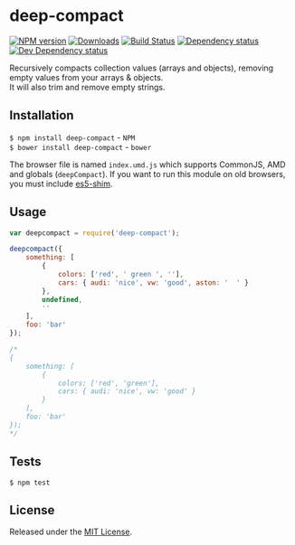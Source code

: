 # deep-compact

[![NPM version][npm-image]][npm-url] [![Downloads][downloads-image]][npm-url] [![Build Status][travis-image]][travis-url] [![Dependency status][david-dm-image]][david-dm-url] [![Dev Dependency status][david-dm-dev-image]][david-dm-dev-url]

[npm-url]: https://npmjs.org/package/deep-compact
[downloads-image]: http://img.shields.io/npm/dm/deep-compact.svg
[npm-image]: http://img.shields.io/npm/v/deep-compact.svg
[travis-url]: https://travis-ci.org/IndigoUnited/js-deep-compact
[travis-image]: http://img.shields.io/travis/IndigoUnited/js-deep-compact.svg
[david-dm-url]:https://david-dm.org/IndigoUnited/js-deep-compact
[david-dm-image]:https://img.shields.io/david/IndigoUnited/js-deep-compact.svg
[david-dm-dev-url]:https://david-dm.org/IndigoUnited/js-deep-compact#info=devDependencies
[david-dm-dev-image]:https://img.shields.io/david/dev/IndigoUnited/js-deep-compact.svg

Recursively compacts collection values (arrays and objects), removing empty values from your arrays & objects.   
It will also trim and remove empty strings.


## Installation

`$ npm install deep-compact` - `NPM`   
`$ bower install deep-compact` - `bower`

The browser file is named `index.umd.js` which supports CommonJS, AMD and globals (`deepCompact`).
If you want to run this module on old browsers, you must include [es5-shim](https://github.com/es-shims/es5-shim).



## Usage

```js
var deepcompact = require('deep-compact');

deepcompact({
    something: [
        {
            colors: ['red', ' green ', ''],
            cars: { audi: 'nice', vw: 'good', aston: '  ' }
        },
        undefined,
        ''
    ],
    foo: 'bar'
});

/*
{
    something: [
        {
            colors: ['red', 'green'],
            cars: { audi: 'nice', vw: 'good' }
        }
    ],
    foo: 'bar'
});
*/
```


## Tests

`$ npm test`


## License

Released under the [MIT License](http://www.opensource.org/licenses/mit-license.php).
